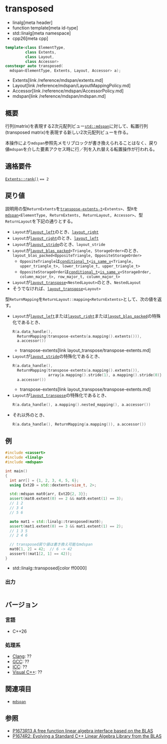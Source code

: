 # transposed
* linalg[meta header]
* function template[meta id-type]
* std::linalg[meta namespace]
* cpp26[meta cpp]

```cpp
template<class ElementType,
         class Extents,
         class Layout,
         class Accessor>
constexpr auto transposed(
  mdspan<ElementType, Extents, Layout, Accessor> a);
```
* Extents[link /reference/mdspan/extents.md]
* Layout[link /reference/mdspan/LayoutMappingPolicy.md]
* Accessor[link /reference/mdspan/AccessorPolicy.md]
* mdspan[link /reference/mdspan/mdspan.md]

## 概要
行列(matrix)を表現する2次元配列ビュー[`std::mdspan`](/reference/mdspan/mdspan.md)に対して、転置行列(transposed matrix)を表現する新しい2次元配列ビューを作る。

本操作により`mdspan`参照先メモリブロックが書き換えられることはなく、戻り値`mdspan`を介した要素アクセス時に行／列を入れ替える転置操作が行われる。


## 適格要件
[`Extents::rank()`](/reference/mdspan/extents/rank.md) `== 2`


## 戻り値
説明用の型`ReturnExtents`を[`transpose-extents-t`](layout_transpose/transpose-extents.md)`<Extents>`、型`R`を[`mdspan`](/reference/mdspan/mdspan.md)`<ElementType, ReturnExtents, ReturnLayout, Accessor>`、型`ReturnLayout`を下記の通りとする。

- `Layout`が[`layout_left`](/reference/mdspan/layout_left.md)のとき、[`layout_right`](/reference/mdspan/layout_right.md)
- `Layout`が[`layout_right`](/reference/mdspan/layout_right.md)のとき、[`layout_left`](/reference/mdspan/layout_left.md)
- `Layout`が[`layout_stride`](/reference/mdspan/layout_stride.md)のとき、`layout_stride`
- `Layout`が[`layout_blas_packed`](layout_blas_packed.md)`<Triangle, StorageOrder>`のとき、`layout_blas_packed<OppositeTriangle, OppositeStorageOrder>`
    - `OppositeTriangle`は[`conditional_t`](/reference/type_traits/conditional.md)`<`[`is_same_v`](/reference/type_traits/is_same.md)`<Triangle, upper_triangle_t>, lower_triangle_t, upper_triangle_t>`
    - `OppositeStorageOrder`は[`conditional_t`](/reference/type_traits/conditional.md)`<`[`is_same_v`](/reference/type_traits/is_same.md)`<StorageOrder, column_major_t>, row_major_t, column_major_t>`
- `Layout`が[`layout_transpose`](layout_transpose.md)`<NestedLayout>`のとき、`NestedLayout`
- そうでなければ、[`layout_transpose`](layout_transpose.md)`<Layout>`

型`ReturnMapping`を`ReturnLayout::mapping<ReturnExtents>`として、次の値を返す。

- `Layout`が[`layout_left`](/reference/mdspan/layout_left.md)または[`layout_right`](/reference/mdspan/layout_right.md)または[`layout_blas_packed`](layout_blas_packed.md)の特殊化であるとき、
    ```cpp
    R(a.data_handle(),
      ReturnMapping(transpose-extents(a.mapping().extents())),
      a.accessor())
    ```
    * transpose-extents[link layout_transpose/transpose-extents.md]
- `Layout`が[`layout_stride`](/reference/mdspan/layout_stride.md)の特殊化であるとき、
    ```cpp
    R(a.data_handle(),
      ReturnMapping(transpose-extents(a.mapping().extents()),
                    array{a.mapping().stride(1), a.mapping().stride(0)}),
      a.accessor())
    ```
    * transpose-extents[link layout_transpose/transpose-extents.md]
- `Layout`が[`layout_transpose`](layout_transpose.md)の特殊化であるとき、
    ```cpp
    R(a.data_handle(), a.mapping().nested_mapping(), a.accessor())
    ```
- それ以外のとき、
    ```cpp
    R(a.data_handle(), ReturnMapping(a.mapping()), a.accessor())
    ```


## 例
```cpp example
#include <cassert>
#include <linalg>
#include <mdspan>

int main()
{
  int arr[] = {1, 2, 3, 4, 5, 6};
  using Ext2D = std::dextents<size_t, 2>;

  std::mdspan mat0{arr, Ext2D{2, 3}};
  assert(mat0.extent(0) == 2 && mat0.extent(1) == 3);
  // 1 2
  // 3 4
  // 5 6

  auto mat1 = std::linalg::transposed(mat0);
  assert(mat1.extent(0) == 3 && mat1.extent(1) == 2);
  // 1 3 5
  // 2 4 6

  // transposed戻り値は書き換え可能なmdspan
  mat0[1, 2] = 42;  // 6 -> 42
  asssert((mat1[2, 1] == 42));
}
```
* std::linalg::transposed[color ff0000]

### 出力
```
```


## バージョン
### 言語
- C++26

### 処理系
- [Clang](/implementation.md#clang): ??
- [GCC](/implementation.md#gcc): ??
- [ICC](/implementation.md#icc): ??
- [Visual C++](/implementation.md#visual_cpp): ??


## 関連項目
- [`mdspan`](/reference/mdspan/mdspan.md)


## 参照
- [P1673R13 A free function linear algebra interface based on the BLAS](https://www.open-std.org/jtc1/sc22/wg21/docs/papers/2023/p1673r13.html)
- [P1674R2: Evolving a Standard C++ Linear Algebra Library from the BLAS](https://www.open-std.org/jtc1/sc22/wg21/docs/papers/2022/p1674r2.html)
